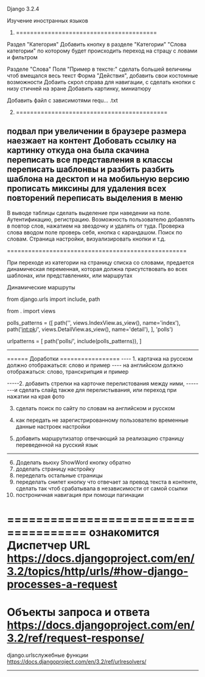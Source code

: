 Django 3.2.4

Изучение иностранных языков


1. ========================================

Раздел "Категория" 
    Добавить кнопку в разделе "Категории" "Слова категории" по которому будет происходить переход на страцу с ловами и фильтром
    
Разделе "Слова" 
    Поля "Пример в тексте:" сделать большей величины чтоб вмещался весь текст
    Форма "Действия", добавить свои костомные возможности
    Добаить скрол справа для навигации, с сделать кнопки с низу стичней на эране
    Добавить картинку, миниатюру

Добавить файл с зависимотями requ... .txt

2. ===========================================

подвал при увеличении в браузере размера наезжает на контент
Добовать ссылку на картинку откуда она была скачина
переписать все представления в классы
переписать шаблонвы и разбить
разбить шаблона на десктоп и на мобильную версию
прописать миксины для удаления всех повторений
переписать выделения в меню
-------------------------------------------
В выводе таблицы сделать выделение при наведении на поле.
Аутентификацию, регистрацию.
Возможность пользователю добавлять в повтор слов, нажатием на звездочку и удалять от туда.
Проверка слова вводом поле проверь себя, кнопка с карандашом.
Поиск по словам.
Страница настройки, визуализировать кнопки и т.д.

===================================================

При переходе из категории на страницу списка со словами, предается динамическая переменная, которая должна присутствовать
во всех шаблонах, или представлениях, или маршрутах

Динамические маршруты

from django.urls import include, path

from . import views

polls_patterns = ([
    path('', views.IndexView.as_view(), name='index'),
    path('<int:pk>/', views.DetailView.as_view(), name='detail'),
], 'polls')

urlpatterns = [
    path('polls/', include(polls_patterns)),
]

-----------------------------------------------

====== Доработки =================
---- 1. картачка на русском должно отображаться: слово и пример 
---- на английском должно отображаться: слово, транскрипция и пример 

-----2. добавить стрелки на карточке перелистования между ними, 
--------и сделать слайд также для перелистывания, или переход при нажатии на края фото
   
3. сделать поиск по сайту по словам на английском и русском

4. как передать не зарегистрированному пользователю временные данные настроек настройки 

5. добавить маршрутизатор отвечающий за реализацию страницу переведенной на русский язык
-----------------------------------
6. Доделать вьюху ShowWord кнопку обратно
7. доделать страницу настройку
8. переделать остальные страницы
9. переделать снипет кнопку что отвечает за превод текста в контенте,
   сделать так чтоб срабатывала в независимости от самой ссылки
10. построничная навигация при помощи пагинации

=====================================
ознакомится
Диспетчер URL
https://docs.djangoproject.com/en/3.2/topics/http/urls/#how-django-processes-a-request
========================================
Объекты запроса и ответа
https://docs.djangoproject.com/en/3.2/ref/request-response/
=======================================
django.urlsслужебные функции
https://docs.djangoproject.com/en/3.2/ref/urlresolvers/



---------------------------------------------------------


   